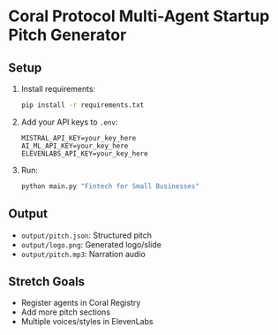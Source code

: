 # Coral Protocol Multi-Agent Startup Pitch Generator

## Setup

1. Install requirements:
   ```bash
   pip install -r requirements.txt
   ```
2. Add your API keys to `.env`:
   ```
   MISTRAL_API_KEY=your_key_here
   AI_ML_API_KEY=your_key_here
   ELEVENLABS_API_KEY=your_key_here
   ```
3. Run:
   ```bash
   python main.py "Fintech for Small Businesses"
   ```

## Output
- `output/pitch.json`: Structured pitch
- `output/logo.png`: Generated logo/slide
- `output/pitch.mp3`: Narration audio

## Stretch Goals
- Register agents in Coral Registry
- Add more pitch sections
- Multiple voices/styles in ElevenLabs
